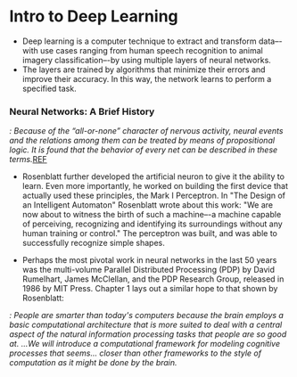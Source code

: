 # Intro to Deep Learning

- Deep learning is a computer technique to extract and transform data–-with use cases ranging from human speech recognition to animal imagery classification–-by using multiple layers of neural networks.
- The layers are trained by algorithms that minimize their errors and improve their accuracy. In this way, the network learns to perform a specified task. 


### Neural Networks: A Brief History
*: Because of the “all-or-none” character of nervous activity, neural events and the relations among them can be treated by means of propositional logic. It is found that the behavior of every net can be described in these terms.*[REF](https://colab.research.google.com/corgiredirector?site=https%3A%2F%2Flink.springer.com%2Farticle%2F10.1007%2FBF02478259)

- Rosenblatt further developed the artificial neuron to give it the ability to learn. Even more importantly, he worked on building the first device that actually used these principles, the Mark I Perceptron. In "The Design of an Intelligent Automaton" Rosenblatt wrote about this work: "We are now about to witness the birth of such a machine–-a machine capable of perceiving, recognizing and identifying its surroundings without any human training or control." The perceptron was built, and was able to successfully recognize simple shapes.

- Perhaps the most pivotal work in neural networks in the last 50 years was the multi-volume Parallel Distributed Processing (PDP) by David Rumelhart, James McClellan, and the PDP Research Group, released in 1986 by MIT Press. Chapter 1 lays out a similar hope to that shown by Rosenblatt:

*: People are smarter than today's computers because the brain employs a basic computational architecture that is more suited to deal with a central aspect of the natural information processing tasks that people are so good at. ...We will introduce a computational framework for modeling cognitive processes that seems… closer than other frameworks to the style of computation as it might be done by the brain.*  


